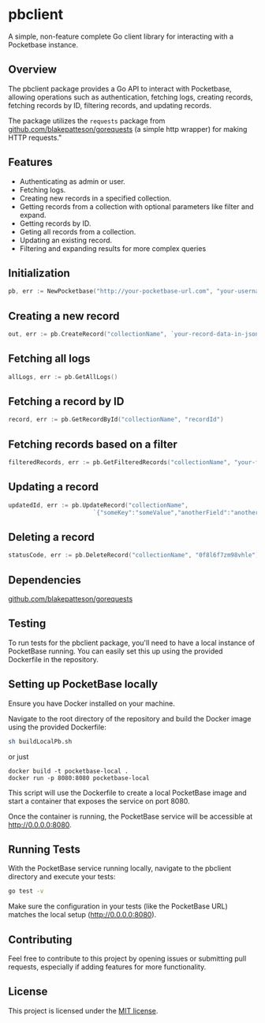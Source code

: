 # pbclient

A simple, non-feature complete Go client library for interacting with a Pocketbase instance.

## Overview

The pbclient package provides a Go API to interact with Pocketbase, allowing operations
such as authentication, fetching logs, creating records, fetching records by ID,
filtering records, and updating records.

The package utilizes the `requests` package from [github.com/blakepatteson/gorequests](https://github.com/blakepatteson/gorequests)
(a simple http wrapper) for making HTTP requests."

## Features

- Authenticating as admin or user.
- Fetching logs.
- Creating new records in a specified collection.
- Getting records from a collection with optional parameters like filter and expand.
- Getting records by ID.
- Geting all records from a collection.
- Updating an existing record.
- Filtering and expanding results for more complex queries

## Initialization

```go
pb, err := NewPocketbase("http://your-pocketbase-url.com", "your-username", "your-password", true) // true for admin, false for user
```

## Creating a new record

```go
out, err := pb.CreateRecord("collectionName", `your-record-data-in-json-format`)
```

## Fetching all logs

```go
allLogs, err := pb.GetAllLogs()
```

## Fetching a record by ID

```go
record, err := pb.GetRecordById("collectionName", "recordId")
```

## Fetching records based on a filter

```go
filteredRecords, err := pb.GetFilteredRecords("collectionName", "your-filter-string")
```

## Updating a record

```go
updatedId, err := pb.UpdateRecord("collectionName",
                        `{"someKey":"someValue","anotherField":"anotherValue"}`, "recordId")
```

## Deleting a record

```go
statusCode, err := pb.DeleteRecord("collectionName", "0f8l6f7zm98vhle")
```

## Dependencies

[github.com/blakepatteson/gorequests](https://github.com/blakepatteson/gorequests)

## Testing

To run tests for the pbclient package, you'll need to have a local instance of PocketBase
running. You can easily set this up using the provided Dockerfile in the repository.

## Setting up PocketBase locally

Ensure you have Docker installed on your machine.

Navigate to the root directory of the repository and build the Docker image using the
provided Dockerfile:

```bash
sh buildLocalPb.sh
```

or just

```
docker build -t pocketbase-local .
docker run -p 8080:8080 pocketbase-local
```

This script will use the Dockerfile to create a local PocketBase image and start a
container that exposes the service on port 8080.

Once the container is running, the PocketBase service will be accessible at http://0.0.0.0:8080.

## Running Tests

With the PocketBase service running locally, navigate to the pbclient directory and execute your tests:

```bash
go test -v
```

Make sure the configuration in your tests (like the PocketBase URL) matches the local setup (http://0.0.0.0:8080).

## Contributing

Feel free to contribute to this project by opening issues or submitting pull requests,
especially if adding features for more functionality.

## License

This project is licensed under the [MIT license](/LICENSE).
